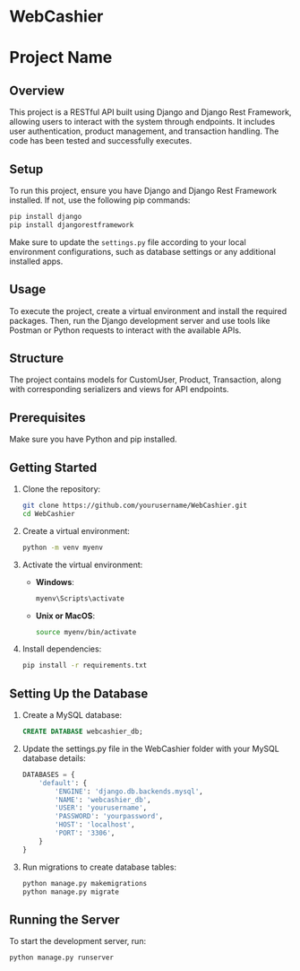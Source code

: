 # WebCashier

# Project Name

## Overview
This project is a RESTful API built using Django and Django Rest Framework, allowing users to interact with the system through endpoints. It includes user authentication, product management, and transaction handling. The code has been tested and successfully executes.

## Setup
To run this project, ensure you have Django and Django Rest Framework installed. If not, use the following pip commands:

```bash
pip install django
pip install djangorestframework
```


Make sure to update the `settings.py` file according to your local environment configurations, such as database settings or any additional installed apps.

## Usage
To execute the project, create a virtual environment and install the required packages. Then, run the Django development server and use tools like Postman or Python requests to interact with the available APIs.

## Structure
The project contains models for CustomUser, Product, Transaction, along with corresponding serializers and views for API endpoints.




## Prerequisites

Make sure you have Python and pip installed.

## Getting Started

1. Clone the repository:

    ```bash
    git clone https://github.com/yourusername/WebCashier.git
    cd WebCashier
    ```

2. Create a virtual environment:

    ```bash
    python -m venv myenv
    ```

3. Activate the virtual environment:

    - **Windows**:

        ```bash
        myenv\Scripts\activate
        ```

    - **Unix or MacOS**:

        ```bash
        source myenv/bin/activate
        ```

4. Install dependencies:

    ```bash
    pip install -r requirements.txt
    ```

## Setting Up the Database

1. Create a MySQL database:

    ```sql
    CREATE DATABASE webcashier_db;
    ```

2. Update the settings.py file in the WebCashier folder with your MySQL database details:

    ```python
    DATABASES = {
        'default': {
            'ENGINE': 'django.db.backends.mysql',
            'NAME': 'webcashier_db',
            'USER': 'yourusername',
            'PASSWORD': 'yourpassword',
            'HOST': 'localhost',
            'PORT': '3306',
        }
    }
    ```

3. Run migrations to create database tables:

    ```bash
    python manage.py makemigrations
    python manage.py migrate
    ```

## Running the Server

To start the development server, run:

```bash
python manage.py runserver
